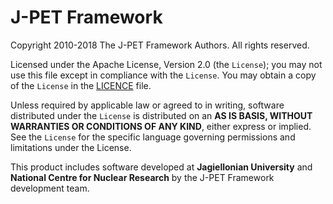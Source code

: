# J-PET Framework

Copyright 2010-2018 The J-PET Framework Authors. All rights reserved.  

Licensed under the Apache License, Version 2.0 (the `License`); you may not use this file except in compliance with the `License`. You may obtain a copy of the `License` in the [LICENCE](LICENCE) file.  

Unless required by applicable law or agreed to in writing, software distributed under the `License` is distributed on an **AS IS BASIS, WITHOUT WARRANTIES OR CONDITIONS OF ANY KIND**, either express or implied. See the `License` for the specific language governing permissions and limitations under the License.  

This product includes software developed at **Jagiellonian University** and **National Centre for Nuclear Research** by the J-PET Framework development team.


